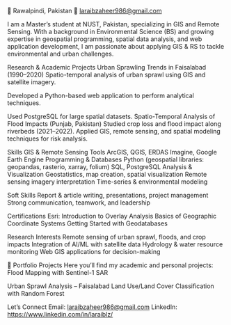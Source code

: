 📍 Rawalpindi, Pakistan
📧 laraibzaheer986@gmail.com

I am a Master’s student at NUST, Pakistan, specializing in GIS and Remote Sensing. With a background in Environmental Science (BS) and growing expertise in geospatial programming, spatial data analysis, and web application development, I am passionate about applying GIS & RS to tackle environmental and urban challenges.

Research & Academic Projects
Urban Sprawling Trends in Faisalabad (1990–2020)
Spatio-temporal analysis of urban sprawl using GIS and satellite imagery.

Developed a Python-based web application to perform analytical techniques.

Used PostgreSQL for large spatial datasets.
Spatio-Temporal Analysis of Flood Impacts (Punjab, Pakistan)
Studied crop loss and flood impact along riverbeds (2021–2022).
Applied GIS, remote sensing, and spatial modeling techniques for risk analysis.

Skills
GIS & Remote Sensing Tools
ArcGIS, QGIS, ERDAS Imagine, Google Earth Engine
Programming & Databases
Python (geospatial libraries: geopandas, rasterio, xarray, folium)
SQL, PostgreSQL
Analysis & Visualization
Geostatistics, map creation, spatial visualization
Remote sensing imagery interpretation
Time-series & environmental modeling

Soft Skills
Report & article writing, presentations, project management
Strong communication, teamwork, and leadership

Certifications
Esri:
Introduction to Overlay Analysis
Basics of Geographic Coordinate Systems
Getting Started with Geodatabases

Research Interests
Remote sensing of urban sprawl, floods, and crop impacts
Integration of AI/ML with satellite data
Hydrology & water resource monitoring
Web GIS applications for decision-making

📌 Portfolio Projects
Here you’ll find my academic and personal projects:
Flood Mapping with Sentinel-1 SAR


Urban Sprawl Analysis – Faisalabad
Land Use/Land Cover Classification with Random Forest


Let’s Connect
Email: laraibzaheer986@gmail.com
LinkedIn: https://www.linkedin.com/in/laraiblz/


